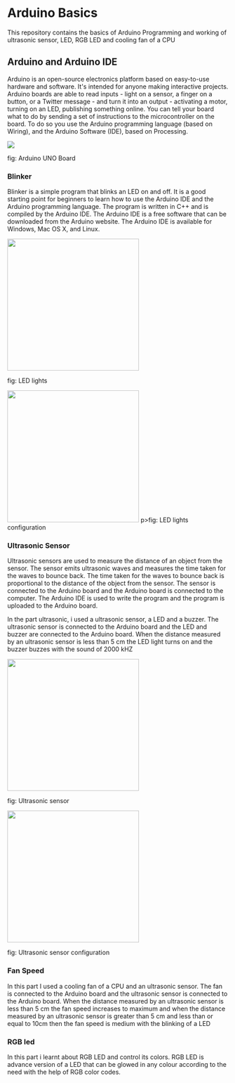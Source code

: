 <h1>Arduino Basics</h1>
<p>This repository contains the basics of Arduino Programming and working of ultrasonic sensor, LED, RGB LED and cooling fan of a CPU</p>
<h2>
Arduino and Arduino IDE
</h2>
<p>Arduino is an open-source electronics platform based on easy-to-use hardware and software. It's intended for anyone making interactive projects. Arduino boards are able to read inputs - light on a sensor, a finger on a button, or a Twitter message - and turn it into an output - activating a motor, turning on an LED, publishing something online. You can tell your board what to do by sending a set of instructions to the microcontroller on the board. To do so you use the Arduino programming language (based on Wiring), and the Arduino Software (IDE), based on Processing. </p>
<img src="https://docs.arduino.cc/static/d0c28c5bd0894792476c6052dea5fa63/29114/board-anatomy.png">
<p>fig: Arduino UNO Board</p>

<h3>
    Blinker
</h3>
<p>
    Blinker is a simple program that blinks an LED on and off. It is a good starting point for beginners to learn how to use the Arduino IDE and the Arduino programming language. The program is written in C++ and is compiled by the Arduino IDE. The Arduino IDE is a free software that can be downloaded from the Arduino website. The Arduino IDE is available for Windows, Mac OS X, and Linux. </p>
<img src = "https://upload.wikimedia.org/wikipedia/commons/thumb/e/e8/LEDs.jpg/1200px-LEDs.jpg" height = 300px width = 300px>
<p>fig:  LED lights</p>
<img src = "https://content.instructables.com/ORIG/FBM/0TXC/JSAOS6I6/FBM0TXCJSAOS6I6.jpg?auto=webp" height = 300px width = 300px>
p>fig:  LED lights configuration</p>

<h3>
    Ultrasonic Sensor
</h3>
<p>
    Ultrasonic sensors are used to measure the distance of an object from the sensor. The sensor emits ultrasonic waves and measures the time taken for the waves to bounce back. The time taken for the waves to bounce back is proportional to the distance of the object from the sensor. The sensor is connected to the Arduino board and the Arduino board is connected to the computer. The Arduino IDE is used to write the program and the program is uploaded to the Arduino board. </p>
    <p>
    In the part ultrasonic, i used a ultrasonic sensor, a LED and a buzzer. The ultrasonic sensor is connected to the Arduino board and the LED and buzzer are connected to the Arduino board. When the distance measured by an ultrasonic sensor is less than 5 cm the LED light turns on and the buzzer buzzes with the sound of 2000 kHZ</p>

<img src = "https://lastminuteengineers.b-cdn.net/wp-content/uploads/arduino/HC-SR04-Ultrasonic-Distance-Sensor-Pinout.png" height = 300px width = 300px>
<p>fig:  Ultrasonic sensor </p>
<img src = "https://lastminuteengineers.b-cdn.net/wp-content/uploads/arduino/Arduino-Wiring-Fritzing-Normal-Mode-Connections-with-HC-SR04-Ultrasonic-Sensor.png" height = 300px width = 300px>
<p>fig:  Ultrasonic sensor configuration</p>

<h3>Fan Speed</h3>
<p>
    In this part I used a cooling fan of a CPU and an ultrasonic sensor. The fan is connected to the Arduino board and the ultrasonic sensor is connected to the Arduino board. When the distance measured by an ultrasonic sensor is less than 5 cm the fan speed increases to maximum and when the distance measured by an ultrasonic sensor is greater than 5 cm and less than or equal to 10cm then the fan speed is medium with the blinking of a LED </p>
</p>
<h3>RGB led</h3>
<p>In this part i learnt about RGB LED and control its colors. RGB LED is advance version of a LED that can be glowed in any colour according to the need with the help of RGB color codes. </p>